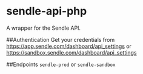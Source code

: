 # sendle-api-php

A wrapper for the Sendle API. 

##Authentication 
Get your credentials from https://app.sendle.com/dashboard/api_settings or https://sandbox.sendle.com/dashboard/api_settings

##Endpoints
`sendle-prod` or `sendle-sandbox`

##
